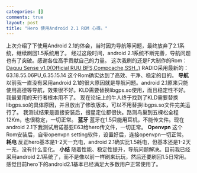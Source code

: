 ```yaml
--- 
categories: []
comments: true
layout: post
title: "Hero 使用Android 2.1 ROM 心得。"
---
```

上次介绍了下使用Android 2.1的体会，当时因为导航等问题，最终放弃了2.1系统，继续刷回1.5系统用了。
经过这段时间，android 2.1系统不断完善，导航问题也有了突破。感谢各位高手贡献自己的力量。
这次我刷的还是F大制作的Rom：<a title="Permanent Link to Daguu Sense v1.0(Official RUU,BFS,Compcache,SSH..)" rel="bookmark" href="http://ligux.com/?p=920">Daguu Sense v1.0(Official RUU,BFS,Compcache,SSH..)</a>
RADIO采用最新的：63.18.55.06PU_6.35.15.14
这个Rom确实达到了高效、干净、稳定的目的。
<strong>导航</strong>
以前我一直没有采用android 2.1的很大原因就是导航问题。android 2.1原来只能使用高德等导航，效果很不好。KLD需要替换libgps.so使用，而且稳定性不好。我最爱用的天行者根本用不了。
现在论坛上的牛人终于找到了KLD需要替换libgps.so的具体原因，并且放出了修改版本，可以不用替换libgps.so文件完美运行了。
我测试结果是直接安装后，搜星定位都很快。路测鸟巢到五棵松全程12Km，也很稳定，一切正常。
<strong>蓝牙</strong>
蓝牙在1.5只能用耳机，不能传文件。现在android 2.1下我测试用诺基亚E63给hero传文件，一切正常。
<strong>Openvpn</strong>
这个Rom安装后，自带openvpn setting软件，设置好后，连接openvpn一切正常。
<strong>耗电</strong>
反正hero基本是1-2天一充电，android 2.1确实比1.5耗电，但基本还是1-2天一充，没有什么变化。
<strong>小结</strong>
随着性能、稳定性提升，导航问题解决。目前我已经采用android 2.1系统了，而不是像以前一样刷来玩玩，然后还要刷回1.5日常用。感觉目前hero下的android2.1基本已经满足大多数用户正常使用了。
